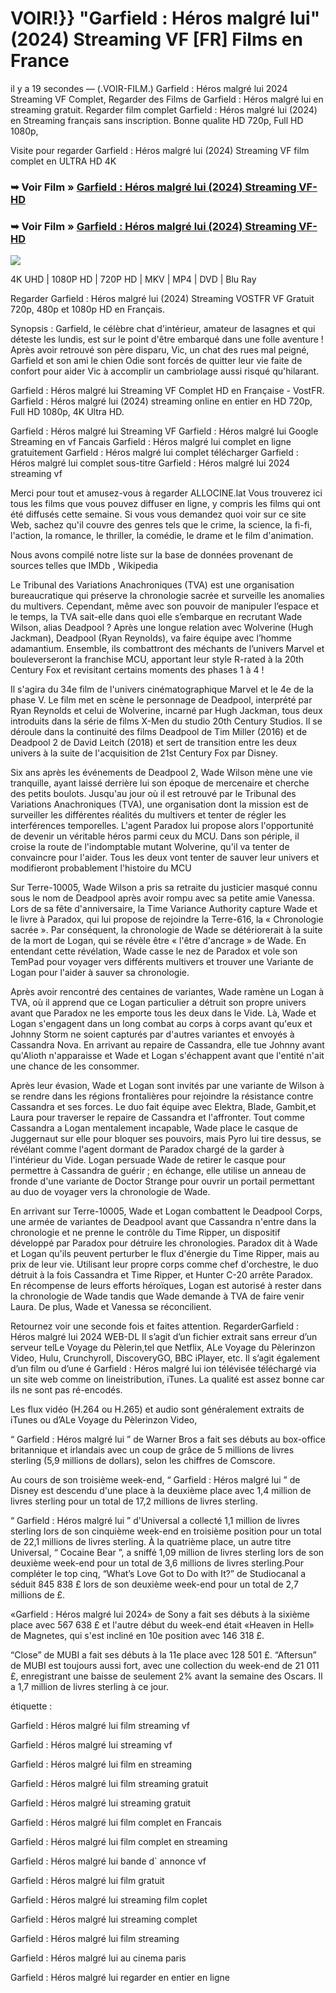 # VOIR!}} "Garfield : Héros malgré lui" (2024) Streaming VF [FR] Films en France

il y a 19 secondes — (.VOIR-FILM.) Garfield : Héros malgré lui 2024 Streaming VF Complet, Regarder des Films de Garfield : Héros malgré lui en streaming gratuit. Regarder film complet Garfield : Héros malgré lui (2024) en Streaming français sans inscription. Bonne qualite HD 720p, Full HD 1080p,

Visite pour regarder Garfield : Héros malgré lui (2024) Streaming VF film complet en ULTRA HD 4K

### ➥ Voir Film » [Garfield : Héros malgré lui (2024) Streaming VF-HD](https://t.co/exUli1kK4q)

### ➥ Voir Film » [Garfield : Héros malgré lui (2024) Streaming VF-HD](https://t.co/exUli1kK4q)

<p dir="auto"><a href="https://t.co/exUli1kK4q" title="BLURAY" rel="nofollow"><img src="https://i.imgur.com/jhNGoEt.gif" style="max-width: 100%;"></a></p>

4K UHD | 1080P HD | 720P HD | MKV | MP4 | DVD | Blu Ray

Regarder Garfield : Héros malgré lui (2024) Streaming VOSTFR VF Gratuit 720p, 480p et 1080p HD en Français.

Synopsis : Garfield, le célèbre chat d'intérieur, amateur de lasagnes et qui déteste les lundis, est sur le point d'être embarqué dans une folle aventure ! Après avoir retrouvé son père disparu, Vic, un chat des rues mal peigné, Garfield et son ami le chien Odie sont forcés de quitter leur vie faite de confort pour aider Vic à accomplir un cambriolage aussi risqué qu'hilarant.

Garfield : Héros malgré lui Streaming VF Complet HD en Française - VostFR. Garfield : Héros malgré lui (2024) streaming online en entier en HD 720p, Full HD 1080p, 4K Ultra HD.

Garfield : Héros malgré lui Streaming VF
Garfield : Héros malgré lui Google Streaming en vf Fancais
Garfield : Héros malgré lui complet en ligne gratuitement
Garfield : Héros malgré lui complet télécharger
Garfield : Héros malgré lui complet sous-titre
Garfield : Héros malgré lui 2024 streaming vf

Merci pour tout et amusez-vous à regarder ALLOCINE.lat
Vous trouverez ici tous les films que vous pouvez diffuser en ligne, y compris les films qui ont été diffusés cette semaine. Si vous vous demandez quoi voir sur ce site Web, sachez qu'il couvre des genres tels que le crime, la science, la fi-fi, l'action, la romance, le thriller, la comédie, le drame et le film d'animation.

Nous avons compilé notre liste sur la base de données provenant de sources telles que IMDb , Wikipedia

Le Tribunal des Variations Anachroniques (TVA) est une organisation bureaucratique qui préserve la chronologie sacrée et surveille les anomalies du multivers. Cependant, même avec son pouvoir de manipuler l’espace et le temps, la TVA sait-elle dans quoi elle s’embarque en recrutant Wade Wilson, alias Deadpool ? Après une longue relation avec Wolverine (Hugh Jackman), Deadpool (Ryan Reynolds), va faire équipe avec l’homme adamantium. Ensemble, ils combattront des méchants de l’univers Marvel et bouleverseront la franchise MCU, apportant leur style R-rated à la 20th Century Fox et revisitant certains moments des phases 1 à 4 !

Il s'agira du 34e film de l'univers cinématographique Marvel et le 4e de la phase V. Le film met en scène le personnage de Deadpool, interprété par Ryan Reynolds et celui de Wolverine, incarné par Hugh Jackman, tous deux introduits dans la série de films X-Men du studio 20th Century Studios. Il se déroule dans la continuité des films Deadpool de Tim Miller (2016) et de Deadpool 2 de David Leitch (2018) et sert de transition entre les deux univers à la suite de l'acquisition de 21st Century Fox par Disney.

Six ans après les événements de Deadpool 2, Wade Wilson mène une vie tranquille, ayant laissé derrière lui son époque de mercenaire et cherche des petits boulots. Jusqu'au jour où il est retrouvé par le Tribunal des Variations Anachroniques (TVA), une organisation dont la mission est de surveiller les différentes réalités du multivers et tenter de régler les interférences temporelles. L'agent Paradox lui propose alors l'opportunité de devenir un véritable héros parmi ceux du MCU. Dans son périple, il croise la route de l'indomptable mutant Wolverine, qu'il va tenter de convaincre pour l'aider. Tous les deux vont tenter de sauver leur univers et modifieront probablement l'histoire du MCU

Sur Terre-10005, Wade Wilson a pris sa retraite du justicier masqué connu sous le nom de Deadpool après avoir rompu avec sa petite amie Vanessa. Lors de sa fête d'anniversaire, la Time Variance Authority capture Wade et le livre à Paradox, qui lui propose de rejoindre la Terre-616, la « Chronologie sacrée ». Par conséquent, la chronologie de Wade se détériorerait à la suite de la mort de Logan, qui se révèle être « l'être d'ancrage » de Wade. En entendant cette révélation, Wade casse le nez de Paradox et vole son TemPad pour voyager vers différents multivers et trouver une Variante de Logan pour l'aider à sauver sa chronologie.

Après avoir rencontré des centaines de variantes, Wade ramène un Logan à TVA, où il apprend que ce Logan particulier a détruit son propre univers avant que Paradox ne les emporte tous les deux dans le Vide. Là, Wade et Logan s'engagent dans un long combat au corps à corps avant qu'eux et Johnny Storm ne soient capturés par d'autres variantes et envoyés à Cassandra Nova. En arrivant au repaire de Cassandra, elle tue Johnny avant qu'Alioth n'apparaisse et Wade et Logan s'échappent avant que l'entité n'ait une chance de les consommer.

Après leur évasion, Wade et Logan sont invités par une variante de Wilson à se rendre dans les régions frontalières pour rejoindre la résistance contre Cassandra et ses forces. Le duo fait équipe avec Elektra, Blade, Gambit,et Laura pour traverser le repaire de Cassandra et l'affronter. Tout comme Cassandra a Logan mentalement incapable, Wade place le casque de Juggernaut sur elle pour bloquer ses pouvoirs, mais Pyro lui tire dessus, se révélant comme l'agent dormant de Paradox chargé de la garder à l'intérieur du Vide. Logan persuade Wade de retirer le casque pour permettre à Cassandra de guérir ; en échange, elle utilise un anneau de fronde d'une variante de Doctor Strange pour ouvrir un portail permettant au duo de voyager vers la chronologie de Wade.

En arrivant sur Terre-10005, Wade et Logan combattent le Deadpool Corps, une armée de variantes de Deadpool avant que Cassandra n'entre dans la chronologie et ne prenne le contrôle du Time Ripper, un dispositif développé par Paradox pour détruire les chronologies. Paradox dit à Wade et Logan qu'ils peuvent perturber le flux d'énergie du Time Ripper, mais au prix de leur vie. Utilisant leur propre corps comme chef d'orchestre, le duo détruit à la fois Cassandra et Time Ripper, et Hunter C-20 arrête Paradox. En récompense de leurs efforts héroïques, Logan est autorisé à rester dans la chronologie de Wade tandis que Wade demande à TVA de faire venir Laura. De plus, Wade et Vanessa se réconcilient.

Retournez voir une seconde fois et faites attention. RegarderGarfield : Héros malgré lui 2024 WEB-DL Il s’agit d’un fichier extrait sans erreur d’un serveur telLe Voyage du Pèlerin,tel que Netflix, ALe Voyage du Pèlerinzon Video, Hulu, Crunchyroll, DiscoveryGO, BBC iPlayer, etc. Il s’agit également d’un film ou d’une é Garfield : Héros malgré lui ion télévisée téléchargé via un site web comme on lineistribution, iTunes. La qualité est assez bonne car ils ne sont pas ré-encodés.

Les flux vidéo (H.264 ou H.265) et audio sont généralement extraits de iTunes ou d’ALe Voyage du Pèlerinzon Video,

“ Garfield : Héros malgré lui ” de Warner Bros a fait ses débuts au box-office britannique et irlandais avec un coup de grâce de 5 millions de livres sterling (5,9 millions de dollars), selon les chiffres de Comscore.

Au cours de son troisième week-end, “ Garfield : Héros malgré lui ” de Disney est descendu d'une place à la deuxième place avec 1,4 million de livres sterling pour un total de 17,2 millions de livres sterling.

“ Garfield : Héros malgré lui ” d'Universal a collecté 1,1 million de livres sterling lors de son cinquième week-end en troisième position pour un total de 22,1 millions de livres sterling. À la quatrième place, un autre titre Universal, “ Cocaine Bear ”, a sniffé 1,09 million de livres sterling lors de son deuxième week-end pour un total de 3,6 millions de livres sterling.Pour compléter le top cinq, “What’s Love Got to Do with It?” de Studiocanal a séduit 845 838 £ lors de son deuxième week-end pour un total de 2,7 millions de £.

«Garfield : Héros malgré lui 2024» de Sony a fait ses débuts à la sixième place avec 567 638 £ et l'autre début du week-end était «Heaven in Hell» de Magnetes, qui s'est incliné en 10e position avec 146 318 £.

“Close” de MUBI a fait ses débuts à la 11e place avec 128 501 £. “Aftersun” de MUBI est toujours aussi fort, avec une collection du week-end de 21 011 £, enregistrant une baisse de seulement 2% avant la semaine des Oscars. Il a 1,7 million de livres sterling à ce jour.

étiquette :

Garfield : Héros malgré lui film streaming vf

Garfield : Héros malgré lui streaming vf

Garfield : Héros malgré lui film en streaming

Garfield : Héros malgré lui film streaming gratuit

Garfield : Héros malgré lui streaming gratuit

Garfield : Héros malgré lui film complet en Francais

Garfield : Héros malgré lui film complet en streaming

Garfield : Héros malgré lui bande d` annonce vf

Garfield : Héros malgré lui film gratuit

Garfield : Héros malgré lui streaming film coplet

Garfield : Héros malgré lui streaming complet

Garfield : Héros malgré lui film streaming

Garfield : Héros malgré lui au cinema paris

Garfield : Héros malgré lui regarder en entier en ligne
